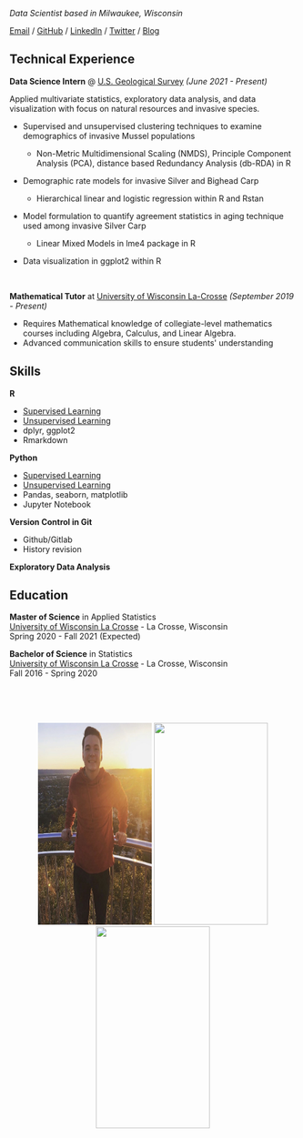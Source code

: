 _Data Scientist based in Milwaukee, Wisconsin_

[Email](mailto:johnoliver616@yahoo.com) / [GitHub](https://github.com/oliverjohnw) / [LinkedIn](https://www.linkedin.com/in/john-oliver-76508519a/) / [Twitter](https://twitter.com/olliejay00) / [Blog](https://www.olliejay00.com/)

## Technical Experience

**Data Science Intern** @ [U.S. Geological Survey](https://www.usgs.gov/) _(June 2021 - Present)_ <br>

 Applied multivariate statistics, exploratory data analysis, and data visualization with focus on natural resources and invasive species. <br>

 - Supervised and unsupervised clustering techniques to examine demographics of invasive Mussel populations <br>
 
     * Non-Metric Multidimensional Scaling (NMDS), Principle Component Analysis (PCA), distance based Redundancy Analysis (db-RDA) in R 

 -  Demographic rate models for invasive Silver and Bighead Carp <br>
  
     - Hierarchical linear and logistic regression within R and Rstan

 -  Model formulation to quantify agreement statistics in aging technique used among invasive Silver Carp <br>

     - Linear Mixed Models in lme4 package in R

 - Data visualization in ggplot2 within R
 <br> 
 
**Mathematical Tutor** at [University of Wisconsin La-Crosse](https:https://www.uwlax.edu/) _(September 2019 - Present)_<br>
 - Requires Mathematical knowledge of collegiate-level mathematics courses including Algebra, Calculus, and Linear Algebra.
 - Advanced communication skills to ensure students' understanding

## Skills

**R**
 - [Supervised Learning](https://github.com/oliverjohnw/supervised-learning)
 - [Unsupervised Learning](https://github.com/oliverjohnw/unsupervised-learning)
 - dplyr, ggplot2
 - Rmarkdown
 

**Python**
 - [Supervised Learning](https://github.com/oliverjohnw/supervised-learning)
 - [Unsupervised Learning](https://github.com/oliverjohnw/unsupervised-learning)
 - Pandas, seaborn, matplotlib
 - Jupyter Notebook

**Version Control in Git**
 - Github/Gitlab
 - History revision

**Exploratory Data Analysis**


## Education

**Master of Science**  in Applied Statistics <br>
[University of Wisconsin La Crosse](https://www.uwlax.edu/grad/statistics/) - La Crosse, Wisconsin <br>
Spring 2020 - Fall 2021 (Expected)

**Bachelor of Science**  in Statistics <br>
[University of Wisconsin La Crosse](http://catalog.uwlax.edu/undergraduate/mathematics/statistics-bs/)  - La Crosse, Wisconsin <br>
Fall 2016 - Spring 2020 

<br>
<br>
<br>

<p align="center">
  <img src="IMG_4518.JPG" width="200" height="355">
  <img src="IMG_1168.JPEG" width="200" height="355">
  <img src="IMG_7506.PNG" width="200" height="355">
</p>
